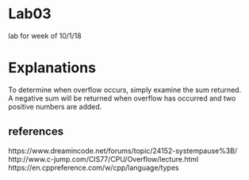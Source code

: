 # Lab03
lab for week of 10/1/18
<h1>Explanations</h1>
To determine when overflow occurs, simply examine the sum  returned.
<br>
A negative sum will be returned when overflow has occurred and two positive numbers are added. 
<h2>references</h2>
https://www.dreamincode.net/forums/topic/24152-systempause%3B/
<br>
http://www.c-jump.com/CIS77/CPU/Overflow/lecture.html
<br>
https://en.cppreference.com/w/cpp/language/types
